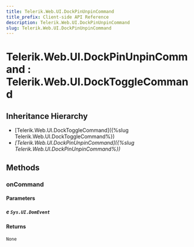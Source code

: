 ```yaml
---
title: Telerik.Web.UI.DockPinUnpinCommand
title_prefix: Client-side API Reference
description: Telerik.Web.UI.DockPinUnpinCommand
slug: Telerik.Web.UI.DockPinUnpinCommand
---
```


# Telerik.Web.UI.DockPinUnpinCommand : Telerik.Web.UI.DockToggleCommand 

## Inheritance Hierarchy

* [Telerik.Web.UI.DockToggleCommand]({%slug Telerik.Web.UI.DockToggleCommand%})
* *[Telerik.Web.UI.DockPinUnpinCommand]({%slug Telerik.Web.UI.DockPinUnpinCommand%})*


## Methods

###  onCommand

#### Parameters

##### e `Sys.UI.DomEvent`

#### Returns

`None` 



